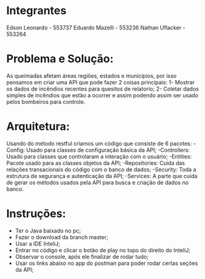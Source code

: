 # Integrantes
Edson Leonardo - 553737
Eduardo Mazelli - 553236
Nathan Uflacker - 553264

# Problema e Solução:
As queimadas afetam áreas regiões, estados e municípios, por isso pensamos em criar uma API que pode fazer 2 coisas principais:
1- Mostrar os dados de incêndios recentes para quesitos de relatorio;
2- Coletar dados simples de incêndios que estão a ocorrer e assim podendo assim ser usado pelos bombeiros para controle.

# Arquitetura:
Usando do método restful criamos um código que consiste de 6 pacotes:
-Config: Usado para classes de configuração básica da API;
-Controllers: Usado para classes que controlaram a interação com o usuário;
-Entities: Pacote usado para as classes objetos da API;
-Repositories: Cuida das relações transacionais do código com o banco de dados;
-Security: Toda a estrutura de segurança e autenticação da API;
-Services: A parte que cuida de gerar os métodos usados pela API para busca e criação de dados no banco.

# Instruções:
- Ter o Java baixado no pc;
- Fazer o download da branch master;
- Usar a IDE InteliJ;
- Entrar no código e clicar o botão de play no topo do direito do InteliJ;
- Observar o console, após ele finalizar de rodar tudo;
- Usar os links abaixo no app do postman para poder rodar certas seções da API;
